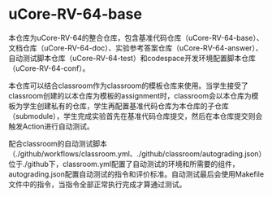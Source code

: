 # uCore-RV-64-base

本仓库为uCore-RV-64的整合仓库，包含基准代码仓库（uCore-RV-64-base）、文档仓库（uCore-RV-64-doc）、实验参考答案仓库（uCore-RV-64-answer）、自动测试脚本仓库（uCore-RV-64-test）和codespace开发环境配置脚本仓库（uCore-RV-64-conf）。

本仓库可以结合classroom作为classroom的模板仓库来使用。当学生接受了classroom创建的以本仓库为模板的assignment时，classroom会以本仓库为模板为学生创建私有的仓库，学生再配置基准代码仓库为本仓库的子仓库（submodule），学生完成实验首先在基准代码仓库提交，然后在本仓库提交则会触发Action进行自动测试。

配合classroom的自动测试脚本（./github/workflows/classroom.yml、./github/classroom/autograding.json）位于./github下，classroom.yml配置了自动测试的环境和所需要的组件，autograding.json配置自动测试的指令和评价标准。自动测试最后会使用Makefile文件中的指令，当指令全部正常执行完成才算通过测试。

